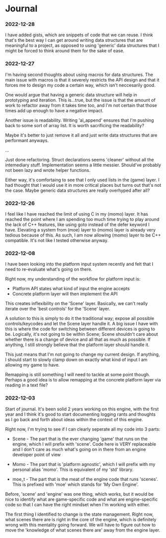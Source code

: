 # Journal

### 2022-12-28
I have added gists, which are snippets of code that we can reuse. 
I think that's the best way I can get around writing data structures that are meaningful to a project, as opposed to using 'generic' data structures that I might be forced to think around them for the sake of ease.

### 2022-12-27
I'm having second thoughts about using macros for data structures. 
The main issue with macros is that it severely restricts the API design and that it forces me to design my code a certain way, which isn't neccesarily good.

One would argue that having a generic data structure will help in prototyping and iteration. 
This is...true, but the issue is that the amount of work to refactor away from it takes time too, and I'm not certain that those times add up enough to have a negative impact.  

Another issue is readability. 
Writing 'al_append' ensures that I'm pushing back to some sort of array list. 
It is worth sacrificing the readability?

Maybe it's better to just remove it all and just write data structures that are performant anyways.

...

Just done refactoring. 
Struct declarations seems 'cleaner' without all the intemediary stuff.
Implementation seems a little messier.
Should've probably not been lazy and wrote helper functions.

Either way, it's comfortaing to see that I only used lists in the (game) layer.
I had thought that I would use it in more critical places but turns out that's not the case.
Maybe generic data structures are really overhyped after all?


### 2022-12-26
I feel like I have reached the limit of using C in my (momo) layer. 
It has reached the point where I am spending too much time trying to play around the lack of C++ features, like using goto instead of the defer keyword I have. 
Elevating a system from (moe) layer to (momo) layer is already very tedious because of this.
As such, I am now allowing (momo) layer to be C++ compatible. 
It's not like I tested otherwise anyway.

### 2022-12-08
I have been looking into the platform input system recently and felt that I need to re-evaluate what's going on there.

Right now, my understanding of the workflow for platform input is:
- Platform API states what kind of input the engine accepts
- Concrete platform layer will then implement the API

This creates inflexibility on the 'Scene' layer.
Basically, we can't really iterate over the 'best controls' for the 'Scene' layer.

A solution to this is simply to do it the traditional way; expose all possible controls/keycodes and let the Scene layer handle it.
A big issue I have with this is where the code for switching between different devices is going to be.
Logically, it's not going to be within Scene; Scene shouldn't care about whether there is a change of device and all that as much as possible. If anything, I still strongly believe that the platform layer should handle it.

This just means that I'm not going to change my current design. 
If anything, I should start to slowly clamp down on exactly what kind of input I am allowing my game to have.

Remapping is still something I will need to tackle at some point though. 
Perhaps a good idea is to allow remapping at the concrete platform layer via reading in a text file?

### 2022-12-03

Start of journal. 
It's been solid 2 years working on this engine, with the first year  and I think it's good to start documenting logging rants and thoughts as I go back and forth about ideas within the context of this engine.

Right now, I'm trying to see if I can clearly seperate all my code into 3 parts:

* Scene - The part that is the ever changing 'game' that runs on the engine, which I will prefix with 'scene'. Code here is VERY replaceable and I don't care as much what's going on in there from an engine developer point of view

* Momo - The part that is 'platform agnostic', which I will prefix with my personal alias 'momo'. This is equivalent of my 'std' library.

* moe_t - The part that is the meat of the engine code that runs 'scenes'. This is prefixed with 'moe' which stands for 'My Own Engine'.

Before, 'scene' and 'engine' was one thing, which works, but it would be nice to identify what are game-specific code and what are engine-specific code so that I can have the right mindset when I'm working with either.

The first thing I identified to change is the state management. Right now, what scenes there are is right in the core of the engine, which is definitely wrong with this mentality going forward. We will have to figure out how to move the 'knowledge of what scenes there are' away from the engine layer.


